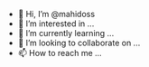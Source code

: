 - 👋 Hi, I’m @mahidoss
- 👀 I’m interested in ...
- 🌱 I’m currently learning ...
- 💞️ I’m looking to collaborate on ...
- 📫 How to reach me ...

<!---
mahidoss/mahidoss is a ✨ special ✨ repository because its `README.md` (this file) appears on your GitHub profile.
You can click the Preview link to take a look at your changes.
--->
